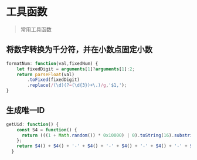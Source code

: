 # 工具函数

> 常用工具函数

## 将数字转换为千分符，并在小数点固定小数

```js
formatNum: function(val,fixedNum) {
    let fixedDigit = arguments[1]?arguments[1]:2;
    return parseFloat(val)
    	.toFixed(fixedDigit)
   		.replace(/(\d)(?=(\d{3})+\.)/g,'$1,');
}
```

## 生成唯一ID

```js
getUid: function() {
    const S4 = function() {
      return (((1 + Math.random()) * 0x10000) | 0).toString(16).substring(1);
    };
    return S4() + S4() + '-' + S4() + '-' + S4() + '-' + S4() + '-' + S4() + S4() + S4();
  }
```

